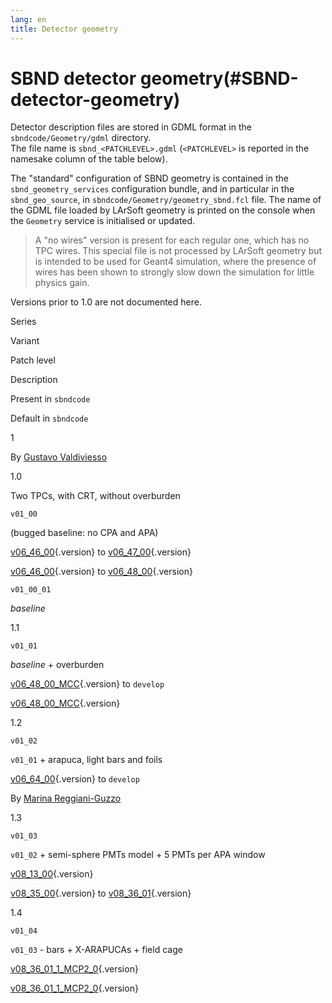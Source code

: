 ```yaml
---
lang: en
title: Detector geometry
---
```




SBND detector geometry(#SBND-detector-geometry)
================================================================

Detector description files are stored in GDML format in the
`sbndcode/Geometry/gdml` directory.\
The file name is `sbnd_<PATCHLEVEL>.gdml` (`<PATCHLEVEL>` is reported in
the namesake column of the table below).

The \"standard\" configuration of SBND geometry is contained in the
`sbnd_geometry_services` configuration bundle, and in particular in the
`sbnd_geo_source`, in `sbndcode/Geometry/geometry_sbnd.fcl` file. The
name of the GDML file loaded by LArSoft geometry is printed on the
console when the `Geometry` service is initialised or updated.

> A \"no wires\" version is present for each regular one, which has no
> TPC wires. This special file is not processed by LArSoft geometry but
> is intended to be used for Geant4 simulation, where the presence of
> wires has been shown to strongly slow down the simulation for little
> physics gain.

Versions prior to 1.0 are not documented here.

Series

Variant

Patch level

Description

Present in `sbndcode`

Default in `sbndcode`

1

By [Gustavo Valdiviesso](mailto:gustavo.valdiviesso@unifal-mg.edu.br)

1.0

Two TPCs, with CRT, without overburden

`v01_00`

(bugged baseline: no CPA and APA)

[v06\_46\_00](/redmine/versions/1340){.version} to
[v06\_47\_00](/redmine/versions/1346){.version}

[v06\_46\_00](/redmine/versions/1340){.version} to
[v06\_48\_00](/redmine/versions/1356){.version}

`v01_00_01`

*baseline*

1.1

`v01_01`

*baseline* + overburden

[v06\_48\_00\_MCC](/redmine/versions/1364){.version} to `develop`

[v06\_48\_00\_MCC](/redmine/versions/1364){.version}

1.2

`v01_02`

`v01_01` + arapuca, light bars and foils

[v06\_64\_00](/redmine/versions/1502){.version} to `develop`

By [Marina
Reggiani-Guzzo](mailto:marina.reggianiguzzo@postgrad.manchester.ac.uk)

1.3

`v01_03`

`v01_02` + semi-sphere PMTs model + 5 PMTs per APA window

[v08\_13\_00](/redmine/versions/1881){.version}

[v08\_35\_00](/redmine/versions/2055){.version} to
[v08\_36\_01](/redmine/versions/2058){.version}

1.4

`v01_04`

`v01_03` - bars + X-ARAPUCAs + field cage

[v08\_36\_01\_1\_MCP2\_0](/redmine/versions/2059){.version}

[v08\_36\_01\_1\_MCP2\_0](/redmine/versions/2059){.version}
